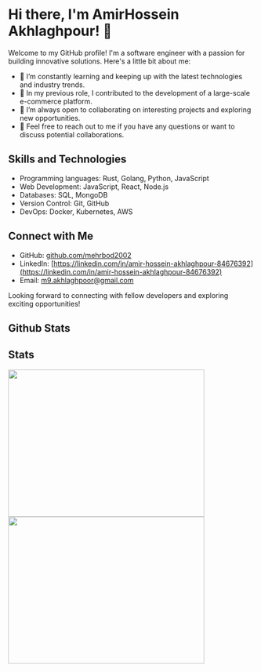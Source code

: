 # Hi there, I'm AmirHossein Akhlaghpour! 👋

Welcome to my GitHub profile! I'm a software engineer with a passion for building innovative solutions. Here's a little bit about me:

- 🌱 I’m constantly learning and keeping up with the latest technologies and industry trends.
- 💼 In my previous role, I contributed to the development of a large-scale e-commerce platform.
- 👯 I’m always open to collaborating on interesting projects and exploring new opportunities.
- 💬 Feel free to reach out to me if you have any questions or want to discuss potential collaborations.

## Skills and Technologies

- Programming languages: Rust, Golang, Python, JavaScript
- Web Development: JavaScript, React, Node.js
- Databases: SQL, MongoDB
- Version Control: Git, GitHub
- DevOps: Docker, Kubernetes, AWS

## Connect with Me

- GitHub: [github.com/mehrbod2002](https://github.com/mehrbod2002)
- LinkedIn: [https://linkedin.com/in/amir-hossein-akhlaghpour-84676392](https://linkedin.com/in/amir-hossein-akhlaghpour-84676392)
- Email: [m9.akhlaghpoor@gmail.com](mailto:m9.akhlaghpoor@gmail.com)

Looking forward to connecting with fellow developers and exploring exciting opportunities!

## Github Stats

<!-- ![Your GitHub Stats](https://github-readme-stats.vercel.app/api?username=mehrbod2002&show_icons=true&theme=radical)
 -->
## Stats
<div>
<img height=300 width=400 src="https://wakatime.com/share/@e5595a3f-1ffe-4653-bd44-86e167479251/a023d13d-73d4-4077-8930-f4aa065ef9ad.png" />
<img height=300 width=400 src="https://wakatime.com/share/@e5595a3f-1ffe-4653-bd44-86e167479251/c6befbcb-9ce1-4edd-ac15-8de123b2c763.svg"/>
  </div>
